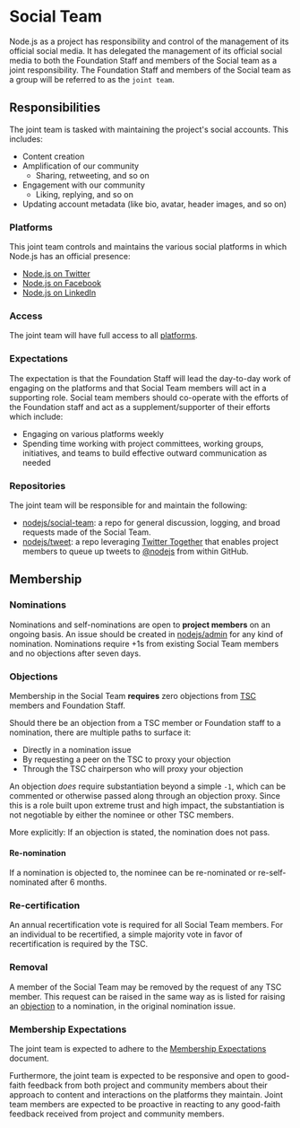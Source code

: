 # Social Team

Node.js as a project has responsibility and control of the management
of its official social media. It has delegated the management
of its official social media to both the Foundation Staff and
members of the Social team as a joint responsibility.
The Foundation Staff and members of the Social team as a group will be
referred to as the `joint team`.

## Responsibilities

The joint team is tasked with maintaining the project's social accounts.
This includes:

- Content creation
- Amplification of our community
  - Sharing, retweeting, and so on
- Engagement with our community
  - Liking, replying, and so on
- Updating account metadata (like bio, avatar, header images, and so on)

### Platforms 

This joint team controls and maintains the various social platforms
in which Node.js has an official presence:

- [Node.js on Twitter](https://twitter.com/nodejs)
- [Node.js on Facebook](https://www.facebook.com/nodejsfoundation)
- [Node.js on LinkedIn](https://www.linkedin.com/company/node.js-foundation/)

### Access

The joint team will have full access to all [platforms](#platforms).

### Expectations

The expectation is that the Foundation Staff will lead the day-to-day work
of engaging on the platforms and that Social Team members will act in
a supporting role. Social team members should co-operate with the
efforts of the Foundation staff and act as a supplement/supporter
of their efforts which include:

- Engaging on various platforms weekly
- Spending time working with project committees, working groups, initiatives,
  and teams to build effective outward communication as needed

### Repositories

The joint team will be responsible for and maintain the following:

- [nodejs/social-team](https://github.com/nodejs/social-team): a repo for general discussion, logging, and broad requests made of the Social Team.
- [nodejs/tweet](https://github.com/nodejs/tweet): a repo leveraging [Twitter Together](https://github.com/gr2m/twitter-together) that enables project members to queue up tweets to [@nodejs](https://twitter.com/nodejs) from within GitHub.

## Membership

### Nominations

Nominations and self-nominations are open to **project members** on an ongoing basis.
An issue should be created in [nodejs/admin](https://github.com/nodejs/admin)
for any kind of nomination. Nominations require +1s from existing Social Team 
members and no objections after seven days.

### Objections

Membership in the Social Team **requires** zero objections
from [TSC](https://github.com/nodejs/tsc) members and Foundation Staff.

Should there be an objection from a TSC member or Foundation staff to a nomination,
there are multiple paths to surface it:

- Directly in a nomination issue
- By requesting a peer on the TSC to proxy your objection
- Through the TSC chairperson who will proxy your objection

An objection *does* require substantiation beyond a simple `-1`, which can be commented or
otherwise passed along through an objection proxy. Since this is a role built
upon extreme trust and high impact, the substantiation is not negotiable
by either the nominee or other TSC members.

More explicitly: If an objection is stated, the nomination does not pass.

#### Re-nomination

If a nomination is objected to, the nominee can be re-nominated or
re-self-nominated after 6 months.

### Re-certification

An annual recertification vote is required for all Social Team members.
For an individual to be recertified, a simple majority vote in favor
of recertification is required by the TSC.

### Removal

A member of the Social Team may be removed by the request of any TSC member.
This request can be raised in the same way as is listed for raising an
[objection](#objection) to a nomination, in the original nomination issue.

### Membership Expectations

The joint team is expected to adhere to the
[Membership Expectations](https://github.com/nodejs/admin/blob/master/Member-Expectations.md) document.

Furthermore, the joint team is expected to be responsive and open to good-faith
feedback from both project and community members about their approach to
content and interactions on the platforms they maintain. Joint team members
are expected to be proactive in reacting to any good-faith feedback
received from project and community members.
